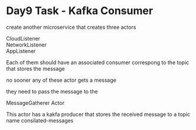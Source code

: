 # Day9 Task - Kafka Consumer

create another microservice
that creates three actors

CloudListener<br/>
NetworkListener<br/>
AppListener<br/>

Each of them should have an associated consumer correspong to the
topic that stores the message

no sooner any of these actor gets a message

they need to pass the message to the

MessageGatherer Actor

This actor has a kakfa producer that stores the received
message to a topic name consilated-messages
